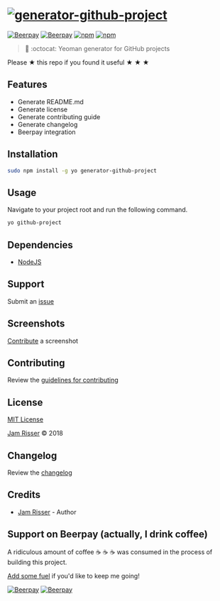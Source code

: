 # [![generator-github-project](https://user-images.githubusercontent.com/6234038/36050178-16419548-0dab-11e8-9f7c-47b53f46702b.png)](https://github.com/jamrizzi/generator-github-project)

[![Beerpay](https://beerpay.io/jamrizzi/generator-github-project/badge.svg?style=beer-square)](https://beerpay.io/jamrizzi/generator-github-project)
[![Beerpay](https://beerpay.io/jamrizzi/generator-github-project/make-wish.svg?style=flat-square)](https://beerpay.io/jamrizzi/generator-github-project?focus=wish)
[![npm](https://img.shields.io/npm/v/generator-github-project.svg?style=flat-square)](https://www.npmjs.com/package/generator-github-project)
[![npm](https://img.shields.io/npm/dt/generator-github-project.svg?style=flat-square)](https://www.npmjs.com/package/generator-github-project)

> 🎩 :octocat: Yeoman generator for GitHub projects

Please &#9733; this repo if you found it useful &#9733; &#9733; &#9733;


## Features

* Generate README.md
* Generate license
* Generate contributing guide
* Generate changelog
* Beerpay integration


## Installation

```sh
sudo npm install -g yo generator-github-project
```


## Usage

Navigate to your project root and run the following command.

```sh
yo github-project
```


## Dependencies

* [NodeJS](https://nodejs.org)


## Support

Submit an [issue](https://github.com/jamrizzi/generator-github-project/issues/new)


## Screenshots

[Contribute](https://github.com/jamrizzi/generator-github-project/blob/master/CONTRIBUTING.md) a screenshot


## Contributing

Review the [guidelines for contributing](https://github.com/jamrizzi/generator-github-project/blob/master/CONTRIBUTING.md)


## License

[MIT License](https://github.com/jamrizzi/generator-github-project/blob/master/LICENSE)

[Jam Risser](https://jam.jamrizzi.com) &copy; 2018


## Changelog

Review the [changelog](https://github.com/jamrizzi/generator-github-project/blob/master/CHANGELOG.md)


## Credits

* [Jam Risser](https://jam.jamrizzi.com) - Author


## Support on Beerpay (actually, I drink coffee)

A ridiculous amount of coffee :coffee: :coffee: :coffee: was consumed in the process of building this project.

[Add some fuel](https://beerpay.io/jamrizzi/generator-github-project) if you'd like to keep me going!

[![Beerpay](https://beerpay.io/jamrizzi/generator-github-project/badge.svg?style=beer-square)](https://beerpay.io/jamrizzi/generator-github-project)  [![Beerpay](https://beerpay.io/jamrizzi/generator-github-project/make-wish.svg?style=flat-square)](https://beerpay.io/jamrizzi/generator-github-project?focus=wish)
